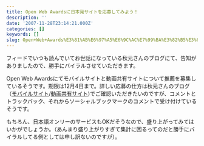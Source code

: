 ```yaml
---
title: Open Web Awardsに日本発サイトを応募してみよう！
description: ''
date: '2007-11-28T23:14:21.000Z'
categories: []
keywords: []
slug: Open+Web+Awards%E3%81%AB%E6%97%A5%E6%9C%AC%E7%99%BA%E3%82%B5%E3%82%A4%E3%83%88%E3%82%92%E5%BF%9C%E5%8B%9F%E3%81%97%E3%81%A6%E3%81%BF%E3%82%88%E3%81...
---
```

フィードでいつも読んでいてお世話になっている秋元さんのブログにて、告知がありましたので、勝手にバイラルさせていただきます。

Open Web Awardsにてモバイルサイトと動画共有サイトについて推薦を募集しているそうです。期限は12月4日まで。詳しい応募の仕方は秋元さんのブログ（[モバイルサイト](http://labs.cybozu.co.jp/blog/akky/archives/2007/11/open-web-awards-mobile-nominate.html)/[動画共有サイト](http://labs.cybozu.co.jp/blog/akky/archives/2007/11/open-web-awards-video-nominate.html))でご確認いただきたいのですが、コメントとトラックバック、それからソーシャルブックマークのコメントで受け付けているそうです。

もちろん、日本語オンリーのサービスもOKだそうなので、盛り上がってみてはいかがでしょうか。（あんまり盛り上がりすぎて集計に困るってのだと勝手にバイラルしてる側としては申し訳ないのですが）。